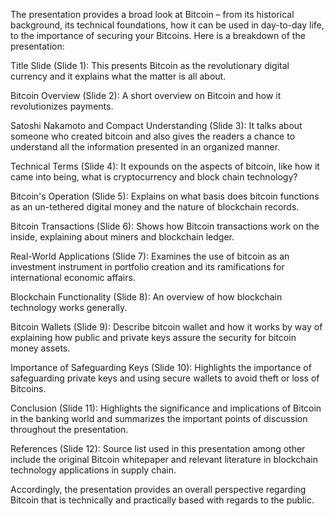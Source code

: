 The presentation provides a broad look at Bitcoin – from its historical background, its technical foundations, how it can be used in day-to-day life, to the importance of securing your Bitcoins. Here is a breakdown of the presentation:

Title Slide (Slide 1): This presents Bitcoin as the revolutionary digital currency and it explains what the matter is all about.

Bitcoin Overview (Slide 2): A short overview on Bitcoin and how it revolutionizes payments.

Satoshi Nakamoto and Compact Understanding (Slide 3): It talks about someone who created bitcoin and also gives the readers a chance to understand all the information presented in an organized manner.

Technical Terms (Slide 4): It expounds on the aspects of bitcoin, like how it came into being, what is cryptocurrency and block chain technology?

Bitcoin's Operation (Slide 5): Explains on what basis does bitcoin functions as an un-tethered digital money and the nature of blockchain records.

Bitcoin Transactions (Slide 6): Shows how Bitcoin transactions work on the inside, explaining about miners and blockchain ledger.

Real-World Applications (Slide 7): Examines the use of bitcoin as an investment instrument in portfolio creation and its ramifications for international economic affairs.

Blockchain Functionality (Slide 8): An overview of how blockchain technology works generally.

Bitcoin Wallets (Slide 9): Describe bitcoin wallet and how it works by way of explaining how public and private keys assure the security for bitcoin money assets.

Importance of Safeguarding Keys (Slide 10): Highlights the importance of safeguarding private keys and using secure wallets to avoid theft or loss of Bitcoins.

Conclusion (Slide 11): Highlights the significance and implications of Bitcoin in the banking world and summarizes the important points of discussion throughout the presentation.

References (Slide 12): Source list used in this presentation among other include the original Bitcoin whitepaper and relevant literature in blockchain technology applications in supply chain.

Accordingly, the presentation provides an overall perspective regarding Bitcoin that is technically and practically based with regards to the public.


